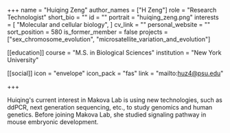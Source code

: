 +++
name = "Huiqing Zeng"
author_names = ["H Zeng"]
role = "Research Technologist"
short_bio = ""
id = ""
portrait = "huiqing_zeng.png"
interests = [
  "Molecular and cellular biology",
]
cv_link = ""
personal_website = ""
sort_position = 580
is_former_member = false
projects = ["sex_chromosome_evolution", "microsatellite_variation_and_evolution"]

[[education]]
  course = "M.S. in Biological Sciences"
  institution = "New York University"
  
[[social]]
    icon = "envelope"
    icon_pack = "fas"
    link = "mailto:huz4@psu.edu"

+++



Huiqing's current interest in Makova Lab is using new technologies, such as ddPCR, next generation sequencing, etc., to study genomics and human genetics. Before joining Makova Lab, she studied signaling pathway in mouse embryonic development.
